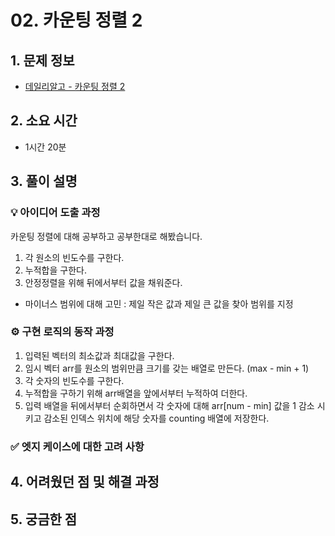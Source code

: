 ﻿# 02. 카운팅 정렬 2

## 1. 문제 정보
- [데일리알고 - 카운팅 정렬 2](https://dailyalgo.kr/ko/problems/177)

## 2. 소요 시간
- 1시간 20분

## 3. 풀이 설명
### 💡 아이디어 도출 과정

카운팅 정렬에 대해 공부하고 공부한대로 해봤습니다.
1. 각 원소의 빈도수를 구한다.
2. 누적합을 구한다.
3. 안정정렬을 위해 뒤에서부터 값을 채워준다.

+ 마이너스 범위에 대해 고민 : 제일 작은 값과 제일 큰 값을 찾아 범위를 지정

### ⚙️ 구현 로직의 동작 과정

1. 입력된 벡터의 최소값과 최대값을 구한다.
2. 임시 벡터 arr를 원소의 범위만큼 크기를 갖는 배열로 만든다. (max - min + 1)
3. 각 숫자의 빈도수를 구한다.
4. 누적합을 구하기 위해 arr배열을 앞에서부터 누적하여 더한다.
5. 입력 배열을 뒤에서부터 순회하면서 각 숫자에 대해 arr[num - min] 값을 1 감소 시키고 감소된 인덱스 위치에 해당 숫자를 counting 배열에 저장한다.

### ✅ 엣지 케이스에 대한 고려 사항

## 4. 어려웠던 점 및 해결 과정

## 5. 궁금한 점

